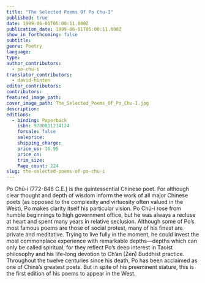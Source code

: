 ```yaml
---
title: "The Selected Poems Of Po Chu-I"
published: true
date: 1999-06-01T05:00:11.000Z
publication_date: 1999-06-01T05:00:11.000Z
show_in_forthcoming: false
subtitle:
genre: Poetry
language:
type:
author_contributors:
  - po-chu-i
translator_contributors:
  - david-hinton
editor_contributors:
contributors:
featured_image_path:
cover_image_path: The_Selected_Poems_Of_Po_Chu-I.jpg
description:
editions:
  - binding: Paperback
    isbn: 9780811214124
    forsale: false
    saleprice:
    shipping_charge:
    price_us: 16.95
    price_cn:
    trim_size:
    Page_count: 224
slug: the-selected-poems-of-po-chu-i
---
```


Po Chü-i (772-846 C.E.) is the quintessential Chinese poet. For although clear thought and depth of wisdom inform the work of all major Chinese poets (as opposed to the complexity and virtuosity often valued in the West), Po makes clarity itself his particular vision. Po Chü-i rose from humble beginnings to high government office, but he was always a recluse at heart and spent many years in relative seclusion. Although some of Po’s most famous poems are those of social protest, many of his finest are private and meditative. Trying to live fully in the moment, he could invest the most commonplace experience with remarkable depths––depths which can only be called spiritual, for they reflect Po’s deep interest in Taoist philosophy and his life-long devotion to Ch’an (Zen) Buddhist practice. Throughout the twelve centuries since his death, Po has been acclaimed as one of China’s greatest poets. But in spite of his preeminent stature, this is the first edition of his poems to appear in the West.

